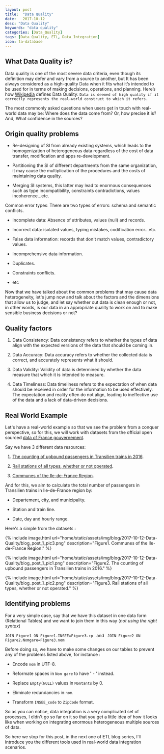```yaml
---
layout: post
title:  "Data Quality"
date:   2017-10-12
desc: "Data Quality"
keywords: "data quality"
categories: [Data_Quality]
tags: [Data_Quality, ETL, Data_Integration]
icon: fa-database
---
```


## What Data Quality is?
Data quality is one of the most severe data criteria, even though its definition may defer and vary from a source to another, but It has been always considered as a high-quality Data when it fits what it’s intended to be used for in terms of making decisions, operations, and planning.
Here’s how [Wikipedia](https://en.wikipedia.org/wiki/Data_quality "Wikipedia") defines Data Quality:
```Data is deemed of high quality if it correctly represents the real-world construct to which it refers.```

The most commonly asked questions when users get in touch with real-world data may be: Where does the data come from? Or, how precise it is? And, What confidence in the sources?

## Origin quality problems
-	Re-designing of SI from already existing systems, which leads to the homogenization of heterogeneous data regardless of the cost of data transfer, modification and apps re-development.

-	Partitioning the SI of different departments from the same organization, it may cause the multiplication of the procedures and the costs of maintaining data quality.

-	Merging SI systems, this latter may lead to enormous consequences such as type incompatibility, constraints contradictions, values incoherence…etc.

Common error types:
There are two types of errors: schema and semantic conflicts.

-	Incomplete data: Absence of attributes, values (null) and records.

-	Incorrect data: isolated values, typing mistakes, codification error...etc.

-	False data information: records that don't match values, contradictory values.

-	Incomprehensive data information.

-	Duplicates.

-	Constraints conflicts.

- etc

Now that we have talked about the common problems that may cause data heterogeneity, let's jump now and talk about the factors and the dimensions that allow us to judge, and let say whether out data is clean enough or not, in other words, is our data in an appropriate quality to work on and to make sensible business decisions or not?

## Quality factors
1. Data Consistency: Data consistency refers to whether the types of data align with the expected versions of the data that should be coming in.

2. Data Accuracy: Data accuracy refers to whether the collected data is correct, and accurately represents what it should.

3. Data Validity: Validity of data is determined by whether the data measure that which it is intended to measure.

4. Data Timeliness: Data timeliness refers to the expectation of when data should be received in order for the information to be used effectively. The expectation and reality often do not align, leading to ineffective use of the data and a lack of data-driven decisions.

## Real World Example

Let's have a real-world example so that we see the problem from a conquer perspective, so for this, we will work with datasets from the official open sourced [data of France gouvernement](https://www.data.gouv.fr/fr/datasets/ "data.gouv.fr").

Say we have 3 different data resources:
1. [The counting of upbound passengers in Transilien trains in 2016](https://www.data.gouv.fr/fr/datasets/comptage-des-voyageurs-montants-dans-les-trains-transilien-1/).

2. [Rail stations of all types, whether or not operated](https://www.data.gouv.fr/fr/datasets/gares-ferroviaires-de-tous-types-exploitees-ou-non-idf/).

3. [Communes of the Ile-de-France Region](https://www.data.gouv.fr/fr/datasets/les-communes/).

And for this, we aim to calculate the total number of passengers in Transilien trains in Ile-de-France region by:
- Departement, city, and municipality.

- Station and train line.

- Date, day and hourly range.

Here's a simple from the datasets :

{% include image.html url="home/static/assets/img/blog/2017-10-12-Data-Quality/blog_post_1_pic3.png" description="Figure1. Communes of the Ile-de-France Region." %}

{% include image.html url="home/static/assets/img/blog/2017-10-12-Data-Quality/blog_post_1_pic1.png" description="Figure2. The counting of upbound passengers in Transilien trains in 2016." %}

{% include image.html url="home/static/assets/img/blog/2017-10-12-Data-Quality/blog_post_1_pic2.png" description="Figure3. Rail stations of all types, whether or not operated." %}

## Identifying problems
For a very simple case, say that we have this dataset in one data form (Relational Tables) and we want to join them in this way (*not using the right syntax*)

```JOIN Figure1 ON Figure1.INSEE=Figure3.cp ``` and ``` JOIN Figure2 ON Figure2.Nomgare=Figure3.nom```

Before doing so, we have to make some changes on our tables to prevent any of the problems listed above, for instance :

- Encode `nom` in UTF-8.

- Reformate spaces in `Nom gare` to have ' - ' instead.

- Replace `Empty(NULL)` values in `Montants` by 0.

- Eliminate redundancies in `nom`.

- Transform `INSEE_code` to `ZipCode` format.

So as you can notice, data integration is a very complicated set of processes, I didn't go so far on it so that you get a little idea of how it looks like when working on integrating enormous heterogeneous multiple sources of data.

So here we stop for this post, in the next one of ETL blog series, I'll introduce you the different tools used in real-world data integration scenarios.
